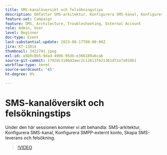 ```yaml
---
title: SMS-kanalöversikt och felsökningstips
description: Omfattar SMS-arkitektur, Konfigurera SMS-kanal, Konfigurera SMPP-externt konto, Skapa SMS-leverans och felsökning.
feature-set: Campaign
feature: SMS, Architecture, Troubleshooting, External Account
role: Admin, User
level: Beginner
doc-type: Event
last-substantial-update: 2023-08-17T00:00:00Z
jira: KT-13814
thumbnail: 3422741.jpeg
exl-id: a5b8c8b5-9dad-4996-95db-e366189a6cab
source-git-commit: 1792dc318643aec2c12613f621361d72a7a918b1
workflow-type: tm+mt
source-wordcount: '45'
ht-degree: 0%

---
```


# SMS-kanalöversikt och felsökningstips

Under den här sessionen kommer vi att behandla: SMS-arkitektur, Konfigurera SMS-kanal, Konfigurera SMPP-externt konto, Skapa SMS-leverans och felsökning.

>[!VIDEO](https://video.tv.adobe.com/v/3422741/?learn=on)
